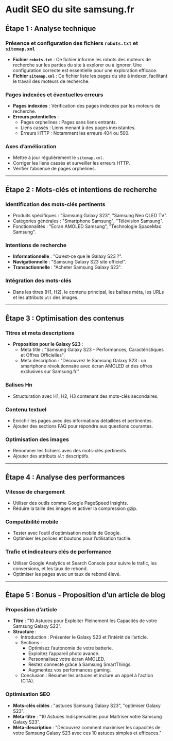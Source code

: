# Audit SEO du site samsung.fr

## Étape 1 : Analyse technique

### Présence et configuration des fichiers `robots.txt` et `sitemap.xml`
- **Fichier `robots.txt`** : Ce fichier informe les robots des moteurs de recherche sur les parties du site à explorer ou à ignorer. Une configuration correcte est essentielle pour une exploration efficace.
- **Fichier `sitemap.xml`** : Ce fichier liste les pages du site à indexer, facilitant le travail des moteurs de recherche.

### Pages indexées et éventuelles erreurs
- **Pages indexées** : Vérification des pages indexées par les moteurs de recherche.
- **Erreurs potentielles** :
  - Pages orphelines : Pages sans liens entrants.
  - Liens cassés : Liens menant à des pages inexistantes.
  - Erreurs HTTP : Notamment les erreurs 404 ou 500.

### Axes d’amélioration
- Mettre à jour régulièrement le `sitemap.xml`.
- Corriger les liens cassés et surveiller les erreurs HTTP.
- Vérifier l’absence de pages orphelines.

---

## Étape 2 : Mots-clés et intentions de recherche

### Identification des mots-clés pertinents
- Produits spécifiques : "Samsung Galaxy S23", "Samsung Neo QLED TV".
- Catégories générales : "Smartphone Samsung", "Télévision Samsung".
- Fonctionnalités : "Écran AMOLED Samsung", "Technologie SpaceMax Samsung".

### Intentions de recherche
- **Informationnelle** : "Qu’est-ce que le Galaxy S23 ?".
- **Navigationnelle** : "Samsung Galaxy S23 site officiel".
- **Transactionnelle** : "Acheter Samsung Galaxy S23".

### Intégration des mots-clés
- Dans les titres (H1, H2), le contenu principal, les balises méta, les URLs et les attributs `alt` des images.

---

## Étape 3 : Optimisation des contenus

### Titres et meta descriptions
- **Proposition pour le Galaxy S23** :
  - Meta title : "Samsung Galaxy S23 - Performances, Caractéristiques et Offres Officielles".
  - Meta description : "Découvrez le Samsung Galaxy S23 : un smartphone révolutionnaire avec écran AMOLED et des offres exclusives sur Samsung.fr."

### Balises Hn
- Structuration avec H1, H2, H3 contenant des mots-clés secondaires.

### Contenu textuel
- Enrichir les pages avec des informations détaillées et pertinentes.
- Ajouter des sections FAQ pour répondre aux questions courantes.

### Optimisation des images
- Renommer les fichiers avec des mots-clés pertinents.
- Ajouter des attributs `alt` descriptifs.

---

## Étape 4 : Analyse des performances

### Vitesse de chargement
- Utiliser des outils comme Google PageSpeed Insights.
- Réduire la taille des images et activer la compression gzip.

### Compatibilité mobile
- Tester avec l’outil d’optimisation mobile de Google.
- Optimiser les polices et boutons pour l’utilisation tactile.

### Trafic et indicateurs clés de performance
- Utiliser Google Analytics et Search Console pour suivre le trafic, les conversions, et les taux de rebond.
- Optimiser les pages avec un taux de rebond élevé.

---

## Étape 5 : Bonus - Proposition d’un article de blog

### Proposition d’article
- **Titre** : "10 Astuces pour Exploiter Pleinement les Capacités de votre Samsung Galaxy S23".
- **Structure** :
  - Introduction : Présenter le Galaxy S23 et l’intérêt de l’article.
  - Sections :
    - Optimisez l’autonomie de votre batterie.
    - Exploitez l’appareil photo avancé.
    - Personnalisez votre écran AMOLED.
    - Restez connecté grâce à Samsung SmartThings.
    - Augmentez vos performances gaming.
  - Conclusion : Résumer les astuces et inclure un appel à l’action (CTA).

### Optimisation SEO
- **Mots-clés ciblés** : "astuces Samsung Galaxy S23", "optimiser Galaxy S23".
- **Méta-titre** : "10 Astuces Indispensables pour Maîtriser votre Samsung Galaxy S23".
- **Méta-description** : "Découvrez comment maximiser les capacités de votre Samsung Galaxy S23 avec ces 10 astuces simples et efficaces."
